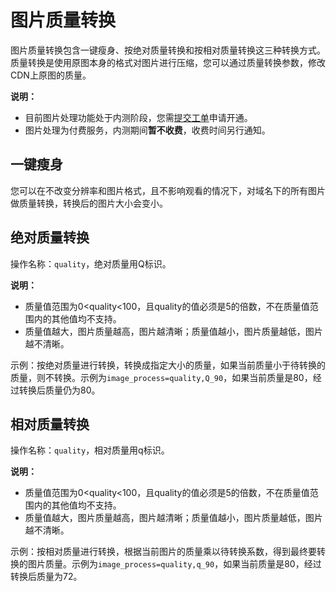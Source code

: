 # 图片质量转换

图片质量转换包含一键瘦身、按绝对质量转换和按相对质量转换这三种转换方式。质量转换是使用原图本身的格式对图片进行压缩，您可以通过质量转换参数，修改CDN上原图的质量。

**说明：**

-   目前图片处理功能处于内测阶段，您需[提交工单](https://workorder-intl.console.aliyun.com/?spm=5176.2020520001.aliyun_topbar.18.dbd44bd3e4f845#/ticket/createIndex)申请开通。
-   图片处理为付费服务，内测期间**暂不收费**，收费时间另行通知。

## 一键瘦身

您可以在不改变分辨率和图片格式，且不影响观看的情况下，对域名下的所有图片做质量转换，转换后的图片大小会变小。

## 绝对质量转换

操作名称：`quality`，绝对质量用Q标识。

**说明：**

-   质量值范围为0<quality<100，且quality的值必须是5的倍数，不在质量值范围内的其他值均不支持。
-   质量值越大，图片质量越高，图片越清晰；质量值越小，图片质量越低，图片越不清晰。

示例：按绝对质量进行转换，转换成指定大小的质量，如果当前质量小于待转换的质量，则不转换。示例为`image_process=quality,Q_90`，如果当前质量是80，经过转换后质量仍为80。

## 相对质量转换

操作名称：`quality`，相对质量用q标识。

**说明：**

-   质量值范围为0<quality<100，且quality的值必须是5的倍数，不在质量值范围内的其他值均不支持。
-   质量值越大，图片质量越高，图片越清晰；质量值越小，图片质量越低，图片越不清晰。

示例：按相对质量进行转换，根据当前图片的质量乘以待转换系数，得到最终要转换的图片质量。示例为`image_process=quality,q_90`，如果当前质量是80，经过转换后质量为72。

